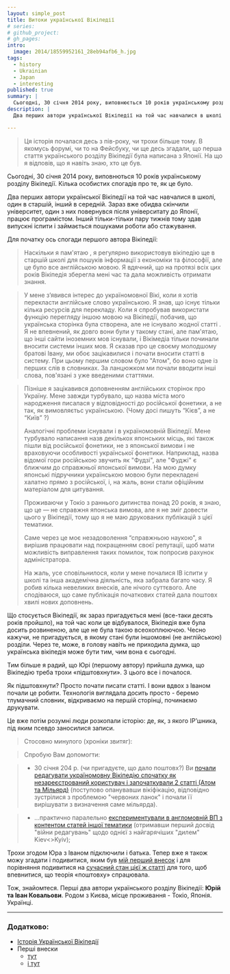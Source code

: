 ```yaml
---
layout: simple_post
title: Витоки української Вікіпедії
# series:
# github_project:
# gh_pages:
intro:
  image: 2014/18559952161_28eb94afb6_h.jpg
tags:
  - history
  - Ukrainian
  - Japan
  - interesting
published: true
summary: |
  Сьогодні, 30 січня 2014 року, виповнюється 10 років українському розділу Вікіпедії. Кілька особистих спогадів про те, як це було.
description: |
  Два перших автори української Вікіпедії на той час навчалися в школі в Токіо, один в старшій, інший в середній. (На цьому фото вони трохи молодші ;-)

---
```


>Ця історія почалася десь з пів-року, чи трохи більше тому. В якомусь форумі, чи то на Фейсбуку, чи ще десь згадали, що перша стаття українського розділу Вікіпедії була написана з Японії. На що я відповів, що я навіть знаю, хто це був.

Сьогодні, 30 січня 2014 року, виповнються 10 років українському розділу Вікіпедії. Кілька особистих спогадів про те, як це було.

Два перших автори української Вікіпедії на той час навчалися в школі, один в старшій, інший в середній. Зараз вже обидва скінчили університет, один з них повернувся після університату до Японії, працює програмістом. Інший тільки-тільки пару тижнів тому здав випускні іспити і займається пошуками роботи або стажування.

Для початку ось спогади першого автора Вікіпедії:

> Наскільки я пам'ятаю , я регулярно використовув вікіпедію ще в старшій школі для пошуків інформації з економіки та філософії, але це було все англійською мовою. Я вдячний, що на протязі всіх цих років Вікіпедія зберегла мені час та дала можливість отримати знання.

>
> У мене з’явився інтерес до україномовної Вікі, коли я хотів перекласти англійське слово українською. Я знав, що існує тільки кілька ресурсів для перекладу. Коли я спробував використати функцію перегляду іншою мовою на Вікіпедії, побачив, що українська сторінка була створена, але не існувало жодної статті . Я не впевнений, як довго вони були у такому стані, але пам'ятаю, що інші сайти іноземних мов існували, і Вікімедіа тільки починали вносити системи інших мов. Я сказав про це своєму молодшому братові Івану, ми обоє зацікавилися і почати вносити статті в систему. При цьому першим словом було "Атом", бо воно одне із перших слів в словниках. За ланцюжком ми почали вводити інші слова, пов'язані з уже введеними статтями.

> Пізніше я зацікавився доповненням англійських сторінок про Україну. Мене завжди турбувало, що назва міста мого народження писалася у відповідності до російської фонетики, а не так, як вимовляєтьс українською. (Чому досі пишуть “Кієв”, а не “Київ” ?)
>
> Аналогічні проблеми існували і в україномовній Вікіпедії. Мене турбувало написання назв декількох японських місць, які також пішли від російської фонетики, не з японської вимови і не враховуючи особливості української фонетики. Наприклад, назва відомої гори російською звучить як "Фудзі", але "Фуджі" є ближчим до справжньої японської вимови. На мою думку японські підручники українською мовою були перекладені халатно прямо з російської, і, на жаль, вони стали офіційним матеріалом для цитування.
>
> Проживаючи у Токіо з раннього дитинства понад 20 років, я знаю, що це — не справжня японська вимова, але я не зміг довести цього у Вікіпедії, тому що я не маю друкованих публікацій з цієї тематики.
>
> Саме через це моє незадоволення “справжньою наукою", я вирішив працювати над покращенням своєї репутації, щоб мати можливість виправлення таких помилок, тож попросив рахунок адміністратора.
>
> На жаль, усе сповільнилося, коли у мене почалися IB іспити у школі та інша академічна діяльність, яка забрала багато часу. Я робив кілька невеликих внесків, але нічого суттєвого. Але сподіваюся, що саме публікація початкових статей дала поштовх хвилі нових доповнень.


Що стосується Вікіпедії, як зараз пригадується мені (все-таки десять років пройшло), на той час коли це відбувалося, Вікіпедія вже була досить розвиненою, але ще не була такою всеохоплюючою. Чесно кажучи, не пригадується, в якому стані були іншомовні (не англійською) розділи. Через те, може, в голову навіть не приходила думка, що українська вікіпедія може бути тим, чим вона є сьогодні.

Тим більше я радий, що Юрі (першому автору) прийшла думка, що Вікіпедію треба трохи «підштовхнути». З цього все і почалося.

Як підштовхнути? Просто почати писати статті. І вони вдвох з Іваном почали це робити. Технологія виглядала досить просто - беремо тлумачний словник, відкриваємо на першій сторінці, починаємо друкувати.

Це вже потім розумні люди розкопали історію: де, як, з якого IP’шника, під яким псевдо заносилися записи.

> Стосовно минулого (хроніки звитяг):

> Спробую Вам допомогти:

> * 30 січня 204 р. (чи пригадуєте, що дало поштовх?)  Ви [почали редагувати україномовну Вікіпедію спочатку як незареєстрований користувач і започаткували 2 статті (Атом та Мільярд)](https://uk.wikipedia.org/wiki/%D0%A1%D0%BF%D0%B5%D1%86%D1%96%D0%B0%D0%BB%D1%8C%D0%BD%D0%B0:%D0%92%D0%BD%D0%B5%D1%81%D0%BE%D0%BA/61.125.212.32) (поступово опанувавши вікіфікацію, відповідно зустрілися з проблемою "червоних ланок" і почали її вирішувати з визначення саме мільярда).

> * …практично паралельно [експериментували в англомовній ВП з контентом статей іншої тематики](https://en.wikipedia.org/wiki/Special:Contributions/61.125.212.32) (отримавши перший досвід "війни редагувань" щодо однієї з найгарячіших "дилем" Kiev<>Kyiv);


Трохи згодом Юра з Іваном підключили і батька. Тепер вже я також можу згадати і подивитися, яким був [мій перший внесок](https://uk.wikipedia.org/w/index.php?title=AWK&oldid=686) і для порівняння подивитися на [сучасний стан цієї ж статті](https://uk.wikipedia.org/w/index.php?title=AWK) для того, щоб впевнитися, що теорія «поштовху» спрацювала.

Тож, знайомтеся. Перші два автори українського розділу Вікіпедії: **Юрій та Іван Ковальови**. Родом з Києва, місце проживання - Токіо, Японія. Українці.

---

### Додатково:

* [Історія Української Вікіпедії](http://goo.gl/aK9qXF)
* Перші внески
  - [тут](http://goo.gl/WYTdmA)
  - [і тут](http://goo.gl/a4M6zZ)
